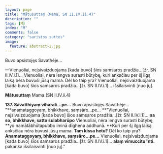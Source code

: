 ```yaml
---
layout: page
title: "Mātusuttaṃ (Mama, SN II.IV.ii.4)"
description: ""
tags: [M]
index: "M"
comments: false
category: "suristos suttos"
image:
  feature: abstract-2.jpg
---
```


Buvo apsistojęs Savathėje...

—Vienuoliai, neįsivaizduojama [kada buvo] šios samsaros pradžia...[žr. SN II.IV.i.1]... Vienuoliai, nėra lengva surasti būtybę, kuri anksčiau per šį ilgą laiką nėra buvusi jūsų mama. Dėl ko taip yra? Vienuoliai, neįsivaizduojama [kada buvo] šios samsaros pradžia...[žr. SN II.IV.i.1]... išsilaisvinti [nuo jų].

**Mātusuttaṃ** Mama (SN II.IV.ii.4)

**137. Sāvatthiyaṃ viharati…pe…** Buvo apsistojęs Savathėje... "**anamataggoyaṃ, bhikkhave, saṃsāro…pe… **"Vienuoliai, neįsivaizduojama [kada buvo] šios samsaros pradžia...[žr. SN II.IV.i.1]... **na so, bhikkhave, satto sulabharūpo** Vienuoliai, nėra lengva surasti būtybę, **yo namātābhūtapubbo iminā dīghena addhunā. **Kuri per šį ilgą laiką anksčiau nėra buvusi jūsų mama. **Taṃ kissa hetu?** Dėl ko taip yra? **Anamataggoyaṃ, bhikkhave, saṃsāro...pe...** Vienuoliai, neįsivaizduojama [kada buvo] šios samsaros pradžia...[žr. SN II.IV.i.1]... **alaṃ vimuccitu"nti.** pakanka išsilaisvinti [nuo jų]."
